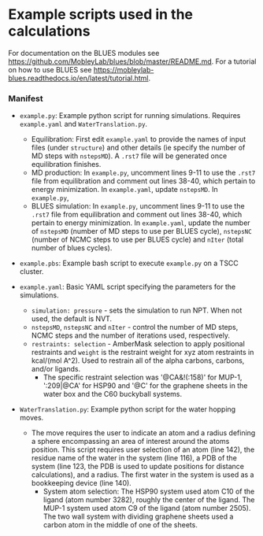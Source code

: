 # Example scripts used in the calculations

For documentation on the BLUES modules see https://github.com/MobleyLab/blues/blob/master/README.md.
For a tutorial on how to use BLUES see https://mobleylab-blues.readthedocs.io/en/latest/tutorial.html.

### Manifest

- `example.py`: Example python script for running simulations. Requires `example.yaml` and `WaterTranslation.py`.
  - Equilibration: First edit `example.yaml` to provide the names of input files (under `structure`) and other details (ie specify the number of MD steps with `nstepsMD`). A `.rst7` file will be generated once equilibration finishes.
  - MD production: In `example.py`, uncomment lines 9-11 to use the `.rst7` file from equilibration and comment out lines 38-40, which pertain to energy minimization. In `example.yaml`, update `nstepsMD`. In `example.py`,
  - BLUES simulation: In `example.py`, uncomment lines 9-11 to use the `.rst7` file from equilibration and comment out lines 38-40, which pertain to energy minimization. In `example.yaml`, update the number of `nstepsMD` (number of MD steps to use per BLUES cycle), `nstepsNC` (number of NCMC steps to use per BLUES cycle) and `nIter` (total number of blues cycles).


- `example.pbs`: Example bash script to execute `example.py` on a TSCC cluster.

- `example.yaml`: Basic YAML script specifying the parameters for the simulations.
  - `simulation: pressure` - sets the simulation to run NPT. When not used, the default is NVT.
  - `nstepsMD`, `nstepsNC` and `nIter` - control the number of MD steps, NCMC steps and the number of iterations used, respectively.
  - `restraints: selection` - AmberMask selection to apply positional restraints and `weight` is the restraint weight for xyz atom restraints in kcal/(mol A^2). Used to restrain all of the alpha carbons, carbons, and/or ligands.
    - The specific restraint selection was '@CA&!(:158)' for MUP-1, ':209|@CA' for HSP90 and '@C' for the graphene sheets in the water box and the C60 buckyball systems.

- `WaterTranslation.py`: Example python script for the water hopping moves.
  - The move requires the user to indicate an atom and a radius defining a sphere encompassing an area of interest around the atoms position. This script requires user selection of an atom (line 142), the residue name of the water in the system (line 116), a PDB of the system (line 123, the PDB is used to update positions for distance calculations), and a radius. The first water in the system is used as a bookkeeping device (line 140).
    - System atom selection: The HSP90 system used atom C10 of the ligand (atom number 3282), roughly the center of the ligand. The MUP-1 system used atom C9 of the ligand (atom number 2505). The two wall system with dividing graphene sheets used a carbon atom in the middle of one of the sheets.
